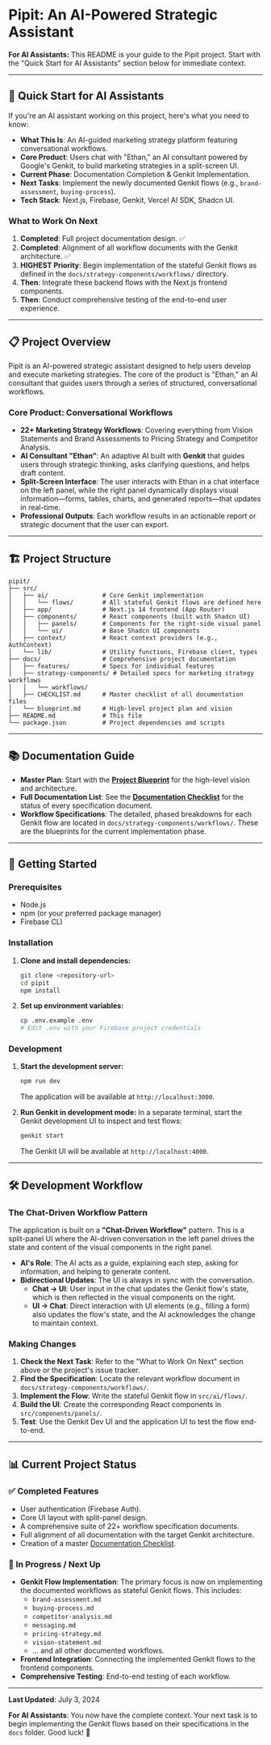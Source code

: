 # Pipit: An AI-Powered Strategic Assistant

**For AI Assistants:** This README is your guide to the Pipit project. Start with the "Quick Start for AI Assistants" section below for immediate context.

---

## 🤖 Quick Start for AI Assistants

If you're an AI assistant working on this project, here's what you need to know:

-   **What This Is**: An AI-guided marketing strategy platform featuring conversational workflows.
-   **Core Product**: Users chat with "Ethan," an AI consultant powered by Google's Genkit, to build marketing strategies in a split-screen UI.
-   **Current Phase**: Documentation Completion & Genkit Implementation.
-   **Next Tasks**: Implement the newly documented Genkit flows (e.g., `brand-assessment`, `buying-process`).
-   **Tech Stack**: Next.js, Firebase, Genkit, Vercel AI SDK, Shadcn UI.

### What to Work On Next

1.  **Completed**: Full project documentation design. ✅
2.  **Completed**: Alignment of all workflow documents with the Genkit architecture. ✅
3.  **HIGHEST Priority**: Begin implementation of the stateful Genkit flows as defined in the `docs/strategy-components/workflows/` directory.
4.  **Then**: Integrate these backend flows with the Next.js frontend components.
5.  **Then**: Conduct comprehensive testing of the end-to-end user experience.

---

## 📋 Project Overview

Pipit is an AI-powered strategic assistant designed to help users develop and execute marketing strategies. The core of the product is "Ethan," an AI consultant that guides users through a series of structured, conversational workflows.

### Core Product: Conversational Workflows

-   **22+ Marketing Strategy Workflows**: Covering everything from Vision Statements and Brand Assessments to Pricing Strategy and Competitor Analysis.
-   **AI Consultant "Ethan"**: An adaptive AI built with **Genkit** that guides users through strategic thinking, asks clarifying questions, and helps draft content.
-   **Split-Screen Interface**: The user interacts with Ethan in a chat interface on the left panel, while the right panel dynamically displays visual information—forms, tables, charts, and generated reports—that updates in real-time.
-   **Professional Outputs**: Each workflow results in an actionable report or strategic document that the user can export.

---

## 🏗️ Project Structure

```
pipit/
├── src/
│   ├── ai/               # Core Genkit implementation
│   │   └── flows/        # All stateful Genkit flows are defined here
│   ├── app/              # Next.js 14 frontend (App Router)
│   ├── components/       # React components (built with Shadcn UI)
│   │   ├── panels/       # Components for the right-side visual panel
│   │   └── ui/           # Base Shadcn UI components
│   ├── context/          # React context providers (e.g., AuthContext)
│   └── lib/              # Utility functions, Firebase client, types
├── docs/                 # Comprehensive project documentation
│   ├── features/         # Specs for individual features
│   ├── strategy-components/ # Detailed specs for marketing strategy workflows
│   │   └── workflows/
│   ├── CHECKLIST.md      # Master checklist of all documentation files
│   └── blueprint.md      # High-level project plan and vision
├── README.md             # This file
└── package.json          # Project dependencies and scripts
```

---

## 📚 Documentation Guide

-   **Master Plan**: Start with the [**Project Blueprint**](docs/blueprint.md) for the high-level vision and architecture.
-   **Full Documentation List**: See the [**Documentation Checklist**](docs/CHECKLIST.md) for the status of every specification document.
-   **Workflow Specifications**: The detailed, phased breakdowns for each Genkit flow are located in `docs/strategy-components/workflows/`. These are the blueprints for the current implementation phase.

---

## 🚀 Getting Started

### Prerequisites

-   Node.js
-   npm (or your preferred package manager)
-   Firebase CLI

### Installation

1.  **Clone and install dependencies:**
    ```bash
    git clone <repository-url>
    cd pipit
    npm install
    ```

2.  **Set up environment variables:**
    ```bash
    cp .env.example .env
    # Edit .env with your Firebase project credentials
    ```

### Development

1.  **Start the development server:**
    ```bash
    npm run dev
    ```
    The application will be available at `http://localhost:3000`.

2.  **Run Genkit in development mode:**
    In a separate terminal, start the Genkit development UI to inspect and test flows:
    ```bash
    genkit start
    ```
    The Genkit UI will be available at `http://localhost:4000`.

---

## 🛠️ Development Workflow

### The Chat-Driven Workflow Pattern

The application is built on a **"Chat-Driven Workflow"** pattern. This is a split-panel UI where the AI-driven conversation in the left panel drives the state and content of the visual components in the right panel.

-   **AI's Role**: The AI acts as a guide, explaining each step, asking for information, and helping to generate content.
-   **Bidirectional Updates**: The UI is always in sync with the conversation.
    -   **Chat → UI**: User input in the chat updates the Genkit flow's state, which is then reflected in the visual components on the right.
    -   **UI → Chat**: Direct interaction with UI elements (e.g., filling a form) also updates the flow's state, and the AI acknowledges the change to maintain context.

### Making Changes

1.  **Check the Next Task**: Refer to the "What to Work On Next" section above or the project's issue tracker.
2.  **Find the Specification**: Locate the relevant workflow document in `docs/strategy-components/workflows/`.
3.  **Implement the Flow**: Write the stateful Genkit flow in `src/ai/flows/`.
4.  **Build the UI**: Create the corresponding React components in `src/components/panels/`.
5.  **Test**: Use the Genkit Dev UI and the application UI to test the flow end-to-end.

---

## 📊 Current Project Status

### ✅ Completed Features

-   User authentication (Firebase Auth).
-   Core UI layout with split-panel design.
-   A comprehensive suite of 22+ workflow specification documents.
-   Full alignment of all documentation with the target Genkit architecture.
-   Creation of a master [Documentation Checklist](docs/CHECKLIST.md).

### 🚧 In Progress / Next Up

-   **Genkit Flow Implementation**: The primary focus is now on implementing the documented workflows as stateful Genkit flows. This includes:
    -   `brand-assessment.md`
    -   `buying-process.md`
    -   `competitor-analysis.md`
    -   `messaging.md`
    -   `pricing-strategy.md`
    -   `vision-statement.md`
    -   ... and all other documented workflows.
-   **Frontend Integration**: Connecting the implemented Genkit flows to the frontend components.
-   **Comprehensive Testing**: End-to-end testing of each workflow.

---
**Last Updated**: July 3, 2024

**For AI Assistants**: You now have the complete context. Your next task is to begin implementing the Genkit flows based on their specifications in the `docs` folder. Good luck! 🚀
